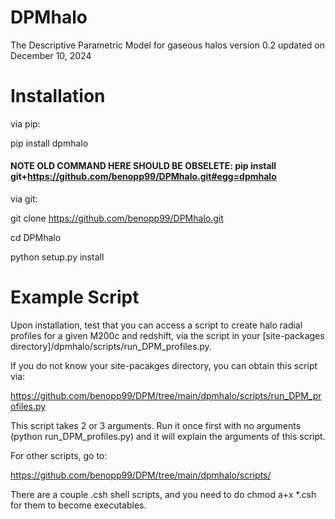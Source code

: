 # DPMhalo

The Descriptive Parametric Model for gaseous halos version 0.2 updated on December 10, 2024

# Installation



via pip:

pip install dpmhalo

#### NOTE OLD COMMAND HERE SHOULD BE OBSELETE: pip install git+https://github.com/benopp99/DPMhalo.git#egg=dpmhalo ####

via git: 

git clone https://github.com/benopp99/DPMhalo.git

cd DPMhalo

python setup.py install

# Example Script



Upon installation, test that you can access a script to create halo radial profiles for a given M200c and redshift, via the script in your [site-packages directory]/dpmhalo/scripts/run_DPM_profiles.py.  

If you do not know your site-pacakges directory, you can obtain this script via:

https://github.com/benopp99/DPM/tree/main/dpmhalo/scripts/run_DPM_profiles.py

This script takes 2 or 3 arguments.  Run it once first with no arguments (python run_DPM_profiles.py) and it will explain the arguments of this script.  

For other scripts, go to:

https://github.com/benopp99/DPM/tree/main/dpmhalo/scripts/

There are a couple .csh shell scripts, and you need to do chmod a+x *.csh for them to become executables.  
